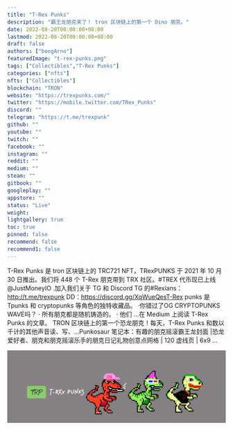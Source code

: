 ```yaml
---
title: "T-Rex Punks"
description: "霸王龙朋克来了！ tron 区块链上的第一个 Dino 朋克。"
date: 2022-08-20T00:00:00+08:00
lastmod: 2022-08-20T00:00:00+08:00
draft: false
authors: ["boogArno"]
featuredImage: "t-rex-punks.png"
tags: ["Collectibles","T-Rex Punks"]
categories: ["nfts"]
nfts: ["Collectibles"]
blockchain: "TRON"
website: "https://trexpunks.com/"
twitter: "https://mobile.twitter.com/TRex_Punks"
discord: ""
telegram: "https://t.me/trexpunk"
github: ""
youtube: ""
twitch: ""
facebook: ""
instagram: ""
reddit: ""
medium: ""
steam: ""
gitbook: ""
googleplay: ""
appstore: ""
status: "Live"
weight: 
lightgallery: true
toc: true
pinned: false
recommend: false
recommend1: false
---
```

T-Rex Punks 是 tron 区块链上的 TRC721 NFT，TRexPUNKS 于 2021 年 10 月 30 日推出。我们将 448 个 T-Rex 朋克带到 TRX 社区。#TREX 代币现已上线
@JustMoneyIO
.加入我们关于 TG 和 Discord TG 的#Rexians：http://t.me/trexpunk DD：https://discord.gg/XqWueQesT-Rex punks 是 Tpunks 和 cryptopunks 等角色的独特收藏品。 ·你错过了OG CRYPTOPUNKS WAVE吗？ · 所有朋克都是随机铸造的。 · 他们 ...在 Medium 上阅读 T-Rex Punks 的文章。 TRON 区块链上的第一个恐龙朋克！每天，T-Rex Punks 和数以千计的其他声音读、写、...Punkosaur 笔记本：有趣的朋克摇滚霸王龙封面 |恐龙爱好者、朋克和朋克摇滚乐手的朋克日记礼物创意点网格 | 120 虚线页 | 6x9 ...

![1500x500](1500x500.jpg)